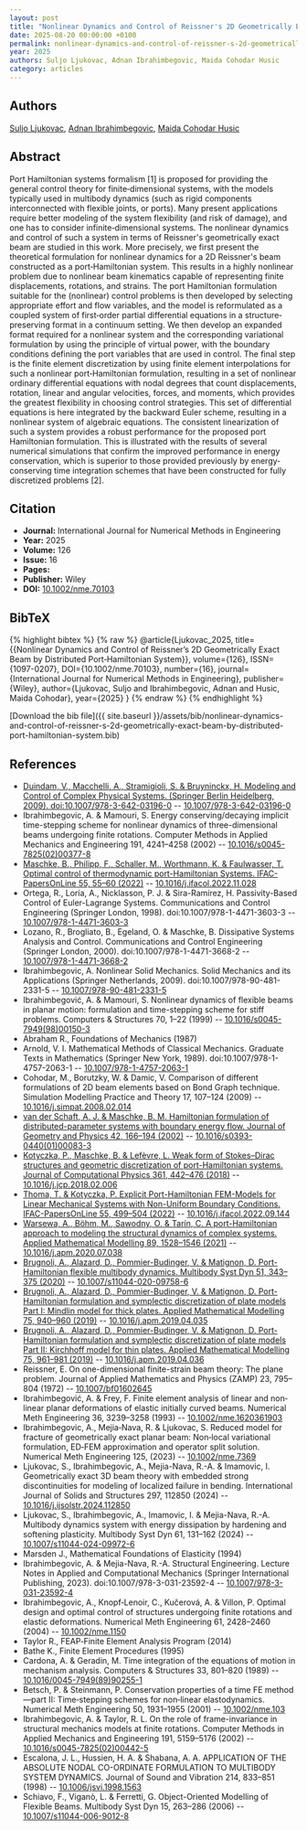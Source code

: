```yaml
---
layout: post
title: "Nonlinear Dynamics and Control of Reissner's 2D Geometrically Exact Beam by Distributed Port‐Hamiltonian System"
date: 2025-08-20 00:00:00 +0100
permalink: nonlinear-dynamics-and-control-of-reissner-s-2d-geometrically-exact-beam-by-distributed-port-hamiltonian-system
year: 2025
authors: Suljo Ljukovac, Adnan Ibrahimbegovic, Maida Cohodar Husic
category: articles
---
```

 
## Authors
[Suljo Ljukovac](authors/suljo-ljukovac), [Adnan Ibrahimbegovic](authors/adnan-ibrahimbegovic), [Maida Cohodar Husic](authors/maida-cohodar)
 
## Abstract
Port Hamiltonian systems formalism [1] is proposed for providing the general control theory for finite‐dimensional systems, with the models typically used in multibody dynamics (such as rigid components interconnected with flexible joints, or ports). Many present applications require better modeling of the system flexibility (and risk of damage), and one has to consider infinite‐dimensional systems. The nonlinear dynamics and control of such a system in terms of Reissner's geometrically exact beam are studied in this work. More precisely, we first present the theoretical formulation for nonlinear dynamics for a 2D Reissner's beam constructed as a port‐Hamiltonian system. This results in a highly nonlinear problem due to nonlinear beam kinematics capable of representing finite displacements, rotations, and strains. The port Hamiltonian formulation suitable for the (nonlinear) control problems is then developed by selecting appropriate effort and flow variables, and the model is reformulated as a coupled system of first‐order partial differential equations in a structure‐preserving format in a continuum setting. We then develop an expanded format required for a nonlinear system and the corresponding variational formulation by using the principle of virtual power, with the boundary conditions defining the port variables that are used in control. The final step is the finite element discretization by using finite element interpolations for such a nonlinear port‐Hamiltonian formulation, resulting in a set of nonlinear ordinary differential equations with nodal degrees that count displacements, rotation, linear and angular velocities, forces, and moments, which provides the greatest flexibility in choosing control strategies. This set of differential equations is here integrated by the backward Euler scheme, resulting in a nonlinear system of algebraic equations. The consistent linearization of such a system provides a robust performance for the proposed port Hamiltonian formulation. This is illustrated with the results of several numerical simulations that confirm the improved performance in energy conservation, which is superior to those provided previously by energy‐conserving time integration schemes that have been constructed for fully discretized problems [2].
 
## Citation
- **Journal:** International Journal for Numerical Methods in Engineering
- **Year:** 2025
- **Volume:** 126
- **Issue:** 16
- **Pages:** 
- **Publisher:** Wiley
- **DOI:** [10.1002/nme.70103](https://doi.org/10.1002/nme.70103)
 
## BibTeX
{% highlight bibtex %}
{% raw %}
@article{Ljukovac_2025,
  title={{Nonlinear Dynamics and Control of Reissner’s 2D Geometrically Exact Beam by Distributed Port‐Hamiltonian System}},
  volume={126},
  ISSN={1097-0207},
  DOI={10.1002/nme.70103},
  number={16},
  journal={International Journal for Numerical Methods in Engineering},
  publisher={Wiley},
  author={Ljukovac, Suljo and Ibrahimbegovic, Adnan and Husic, Maida Cohodar},
  year={2025}
}
{% endraw %}
{% endhighlight %}
 
[Download the bib file]({{ site.baseurl }}/assets/bib/nonlinear-dynamics-and-control-of-reissner-s-2d-geometrically-exact-beam-by-distributed-port-hamiltonian-system.bib)
 
## References
- [Duindam, V., Macchelli, A., Stramigioli, S. & Bruyninckx, H. Modeling and Control of Complex Physical Systems. (Springer Berlin Heidelberg, 2009). doi:10.1007/978-3-642-03196-0](modeling-and-control-of-complex-physical-systems) -- [10.1007/978-3-642-03196-0](https://doi.org/10.1007/978-3-642-03196-0)
- Ibrahimbegovic, A. & Mamouri, S. Energy conserving/decaying implicit time-stepping scheme for nonlinear dynamics of three-dimensional beams undergoing finite rotations. Computer Methods in Applied Mechanics and Engineering 191, 4241–4258 (2002) -- [10.1016/s0045-7825(02)00377-8](https://doi.org/10.1016/s0045-7825(02)00377-8)
- [Maschke, B., Philipp, F., Schaller, M., Worthmann, K. & Faulwasser, T. Optimal control of thermodynamic port-Hamiltonian Systems. IFAC-PapersOnLine 55, 55–60 (2022)](optimal-control-of-thermodynamic-port-hamiltonian-systems) -- [10.1016/j.ifacol.2022.11.028](https://doi.org/10.1016/j.ifacol.2022.11.028)
- Ortega, R., Loría, A., Nicklasson, P. J. & Sira-Ramírez, H. Passivity-Based Control of Euler-Lagrange Systems. Communications and Control Engineering (Springer London, 1998). doi:10.1007/978-1-4471-3603-3 -- [10.1007/978-1-4471-3603-3](https://doi.org/10.1007/978-1-4471-3603-3)
- Lozano, R., Brogliato, B., Egeland, O. & Maschke, B. Dissipative Systems Analysis and Control. Communications and Control Engineering (Springer London, 2000). doi:10.1007/978-1-4471-3668-2 -- [10.1007/978-1-4471-3668-2](https://doi.org/10.1007/978-1-4471-3668-2)
- Ibrahimbegovic, A. Nonlinear Solid Mechanics. Solid Mechanics and its Applications (Springer Netherlands, 2009). doi:10.1007/978-90-481-2331-5 -- [10.1007/978-90-481-2331-5](https://doi.org/10.1007/978-90-481-2331-5)
- Ibrahimbegović, A. & Mamouri, S. Nonlinear dynamics of flexible beams in planar motion: formulation and time-stepping scheme for stiff problems. Computers &amp; Structures 70, 1–22 (1999) -- [10.1016/s0045-7949(98)00150-3](https://doi.org/10.1016/s0045-7949(98)00150-3)
- Abraham R., Foundations of Mechanics (1987)
- Arnold, V. I. Mathematical Methods of Classical Mechanics. Graduate Texts in Mathematics (Springer New York, 1989). doi:10.1007/978-1-4757-2063-1 -- [10.1007/978-1-4757-2063-1](https://doi.org/10.1007/978-1-4757-2063-1)
- Cohodar, M., Borutzky, W. & Damic, V. Comparison of different formulations of 2D beam elements based on Bond Graph technique. Simulation Modelling Practice and Theory 17, 107–124 (2009) -- [10.1016/j.simpat.2008.02.014](https://doi.org/10.1016/j.simpat.2008.02.014)
- [van der Schaft, A. J. & Maschke, B. M. Hamiltonian formulation of distributed-parameter systems with boundary energy flow. Journal of Geometry and Physics 42, 166–194 (2002)](hamiltonian-formulation-of-distributed-parameter-systems-with-boundary-energy-flow) -- [10.1016/s0393-0440(01)00083-3](https://doi.org/10.1016/s0393-0440(01)00083-3)
- [Kotyczka, P., Maschke, B. & Lefèvre, L. Weak form of Stokes–Dirac structures and geometric discretization of port-Hamiltonian systems. Journal of Computational Physics 361, 442–476 (2018)](weak-form-of-stokes-dirac-structures-and-geometric-discretization-of-port-hamiltonian-systems) -- [10.1016/j.jcp.2018.02.006](https://doi.org/10.1016/j.jcp.2018.02.006)
- [Thoma, T. & Kotyczka, P. Explicit Port-Hamiltonian FEM-Models for Linear Mechanical Systems with Non-Uniform Boundary Conditions. IFAC-PapersOnLine 55, 499–504 (2022)](explicit-port-hamiltonian-fem-models-for-linear-mechanical-systems-with-non-uniform-boundary-conditions) -- [10.1016/j.ifacol.2022.09.144](https://doi.org/10.1016/j.ifacol.2022.09.144)
- [Warsewa, A., Böhm, M., Sawodny, O. & Tarín, C. A port-Hamiltonian approach to modeling the structural dynamics of complex systems. Applied Mathematical Modelling 89, 1528–1546 (2021)](a-port-hamiltonian-approach-to-modeling-the-structural-dynamics-of-complex-systems) -- [10.1016/j.apm.2020.07.038](https://doi.org/10.1016/j.apm.2020.07.038)
- [Brugnoli, A., Alazard, D., Pommier-Budinger, V. & Matignon, D. Port-Hamiltonian flexible multibody dynamics. Multibody Syst Dyn 51, 343–375 (2020)](port-hamiltonian-flexible-multibody-dynamics) -- [10.1007/s11044-020-09758-6](https://doi.org/10.1007/s11044-020-09758-6)
- [Brugnoli, A., Alazard, D., Pommier-Budinger, V. & Matignon, D. Port-Hamiltonian formulation and symplectic discretization of plate models Part I: Mindlin model for thick plates. Applied Mathematical Modelling 75, 940–960 (2019)](port-hamiltonian-formulation-and-symplectic-discretization-of-plate-models-part-i-mindlin-model-for-thick-plates) -- [10.1016/j.apm.2019.04.035](https://doi.org/10.1016/j.apm.2019.04.035)
- [Brugnoli, A., Alazard, D., Pommier-Budinger, V. & Matignon, D. Port-Hamiltonian formulation and symplectic discretization of plate models Part II: Kirchhoff model for thin plates. Applied Mathematical Modelling 75, 961–981 (2019)](port-hamiltonian-formulation-and-symplectic-discretization-of-plate-models-part-ii-kirchhoff-model-for-thin-plates) -- [10.1016/j.apm.2019.04.036](https://doi.org/10.1016/j.apm.2019.04.036)
- Reissner, E. On one-dimensional finite-strain beam theory: The plane problem. Journal of Applied Mathematics and Physics (ZAMP) 23, 795–804 (1972) -- [10.1007/bf01602645](https://doi.org/10.1007/bf01602645)
- Ibrahimbegović, A. & Frey, F. Finite element analysis of linear and non‐linear planar deformations of elastic initially curved beams. Numerical Meth Engineering 36, 3239–3258 (1993) -- [10.1002/nme.1620361903](https://doi.org/10.1002/nme.1620361903)
- Ibrahimbegovic, A., Mejia‐Nava, R. & Ljukovac, S. Reduced model for fracture of geometrically exact planar beam: Non‐local variational formulation, ED‐FEM approximation and operator split solution. Numerical Meth Engineering 125, (2023) -- [10.1002/nme.7369](https://doi.org/10.1002/nme.7369)
- Ljukovac, S., Ibrahimbegovic, A., Mejia-Nava, R.-A. & Imamovic, I. Geometrically exact 3D beam theory with embedded strong discontinuities for modeling of localized failure in bending. International Journal of Solids and Structures 297, 112850 (2024) -- [10.1016/j.ijsolstr.2024.112850](https://doi.org/10.1016/j.ijsolstr.2024.112850)
- Ljukovac, S., Ibrahimbegovic, A., Imamovic, I. & Mejia-Nava, R.-A. Multibody dynamics system with energy dissipation by hardening and softening plasticity. Multibody Syst Dyn 61, 131–162 (2024) -- [10.1007/s11044-024-09972-6](https://doi.org/10.1007/s11044-024-09972-6)
- Marsden J., Mathematical Foundations of Elasticity (1994)
- Ibrahimbegovic, A. & Mejia-Nava, R.-A. Structural Engineering. Lecture Notes in Applied and Computational Mechanics (Springer International Publishing, 2023). doi:10.1007/978-3-031-23592-4 -- [10.1007/978-3-031-23592-4](https://doi.org/10.1007/978-3-031-23592-4)
- Ibrahimbegovic, A., Knopf‐Lenoir, C., Kučerová, A. & Villon, P. Optimal design and optimal control of structures undergoing finite rotations and elastic deformations. Numerical Meth Engineering 61, 2428–2460 (2004) -- [10.1002/nme.1150](https://doi.org/10.1002/nme.1150)
- Taylor R., FEAP‐Finite Element Analysis Program (2014)
- Bathe K., Finite Element Procedures (1995)
- Cardona, A. & Geradin, M. Time integration of the equations of motion in mechanism analysis. Computers &amp; Structures 33, 801–820 (1989) -- [10.1016/0045-7949(89)90255-1](https://doi.org/10.1016/0045-7949(89)90255-1)
- Betsch, P. & Steinmann, P. Conservation properties of a time FE method—part II: Time‐stepping schemes for non‐linear elastodynamics. Numerical Meth Engineering 50, 1931–1955 (2001) -- [10.1002/nme.103](https://doi.org/10.1002/nme.103)
- Ibrahimbegovic, A. & Taylor, R. L. On the role of frame-invariance in structural mechanics models at finite rotations. Computer Methods in Applied Mechanics and Engineering 191, 5159–5176 (2002) -- [10.1016/s0045-7825(02)00442-5](https://doi.org/10.1016/s0045-7825(02)00442-5)
- Escalona, J. L., Hussien, H. A. & Shabana, A. A. APPLICATION OF THE ABSOLUTE NODAL CO-ORDINATE FORMULATION TO MULTIBODY SYSTEM DYNAMICS. Journal of Sound and Vibration 214, 833–851 (1998) -- [10.1006/jsvi.1998.1563](https://doi.org/10.1006/jsvi.1998.1563)
- Schiavo, F., Viganò, L. & Ferretti, G. Object-Oriented Modelling of Flexible Beams. Multibody Syst Dyn 15, 263–286 (2006) -- [10.1007/s11044-006-9012-8](https://doi.org/10.1007/s11044-006-9012-8)

